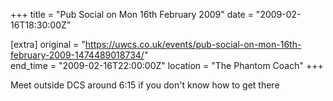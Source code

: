 +++
title = "Pub Social on Mon 16th February 2009"
date = "2009-02-16T18:30:00Z"

[extra]
original = "https://uwcs.co.uk/events/pub-social-on-mon-16th-february-2009-1474489018734/"    
end_time = "2009-02-16T22:00:00Z"
location = "The Phantom Coach"
+++

Meet outside DCS around 6:15 if you don't know how to get there

